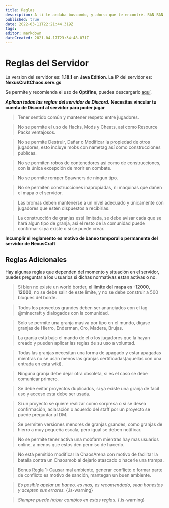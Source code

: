 ```yaml
---
title: Reglas
description: A ti te andaba buscando, y ahora que te encontré. BAN BAN BAN
published: true
date: 2022-03-11T22:21:44.319Z
tags: 
editor: markdown
dateCreated: 2021-04-17T23:34:48.071Z
---
```


# Reglas del Servidor

La version del servidor es: **1.18.1** en **Java Edition**.
La IP del servidor es: **NexusCraftChaos.serv.gs**

Se permite y recomienda el uso de **Optifine**, puedes descargarlo [aquí](optifine.net).

***Aplican todas las reglas del servidor de Discord.***
**Necesitas vincular tu cuenta de Discord al servidor para poder jugar**

> Tener sentido común y mantener respeto entre jugadores.

> No se permite el uso de Hacks, Mods y Cheats, asi como Resource Packs ventajosos.

> No se permite Destruir, Dañar o Modificar la propiedad de otros jugadores, esto incluye mobs con nametag así como construcciones publicas.

> No se permiten robos de contenedores asi como de construcciones, con la única excepción de morir en combate.

> No se permite romper Spawners de ningun tipo.

> No se permiten construcciones inapropiadas, ni maquinas que dañen el mapa o el servidor.

> Las bromas deben mantenerse a un nivel adecuado y únicamente con jugadores que estén dispuestos a recibirlas.

> La construcción de granjas está limitada, se debe avisar cada que se hará algun tipo de granja, así el resto de la comunidad puede confirmar si ya existe o si se puede crear.


**Incumplir el reglamento es motivo de baneo temporal o permanente del servidor de NexusCraft**


## Reglas Adicionales

Hay algunas reglas que dependen del momento y situación en el servidor, puedes preguntar a los usuarios si dichas normativas estan activas o no. 

> Si bien no existe un world border, **el limite del mapa es -12000, 12000**, no se debe salir de este limite, y no se debe construir a 500 bloques del borde.

> Todos los proyectos grandes deben ser anunciados con el tag @minecraft y dialogados con la comunidad.

> Solo se permite una granja masiva por tipo en el mundo, digase granjas de Hierro, Enderman, Oro, Madera, Brujas.

> La granja está bajo el mando de el o los jugadores que la hayan creado y pueden aplicar las reglas de su uso a voluntad.

> Todas las granjas necesitan una forma de apagado y estar apagadas mientras no se usan menos las granjas certificadas(aquellas con una entrada en esta wiki).

> Ninguna granja debe dejar otra obsoleta, si es el caso se debe comunicar primero.

> Se debe evitar proyectos duplicados, si ya existe una granja de facil uso y acceso esta debe ser usada.

> Si un proyecto se quiere realizar como sorpresa o si se desea confirmación, aclaración o acuerdo del staff por un proyecto se puede preguntar al DM.

> Se permiten versiones menores de granjas grandes, como granjas de hierro a muy pequeña escala, pero igual se deben notificar.

> No se permite tener activa una mobfarm mientras hay mas usuarios online, a menos que estos den permiso de hacerlo.

> No está pemitido modificar la ChaosArena con motivo de facilitar la batalla contra un Chaosmob al dejarlo atascado o hacerle una trampa.

> Bonus Regla 1: Causar mal ambiente, generar conflicto o formar parte de conflicto es motivo de sanción, mantegan un buen ambiente.

> *Es posible apelar un baneo, es mas, es recomendado, sean honestos y acepten sus errores.*
{.is-warning}

> *Siempre puede haber cambios en estas reglas.*
{.is-warning}


